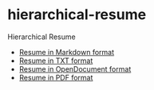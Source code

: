 # hierarchical-resume
Hierarchical Resume

* [Resume in Markdown format](RESUME.md)
* [Resume in TXT format](RESUME.txt)
* [Resume in OpenDocument format](RESUME.odt)
* [Resume in PDF format](RESUME.pdf)
